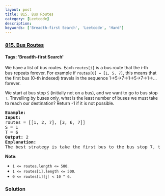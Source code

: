 ```yaml
---
layout: post
title: 815. Bus Routes
category: [Leetcode]
description: 
keywords: ['Breadth-first Search', 'Leetcode', 'Hard']
---
```

### [815. Bus Routes](https://leetcode.com/problems/bus-routes)

#### Tags: 'Breadth-first Search'

<div class="content__u3I1 question-content__JfgR"><div><p>We have a list of bus routes. Each <code>routes[i]</code> is a bus route that the i-th bus repeats forever. For example if <code>routes[0] = [1, 5, 7]</code>, this means that the first bus (0-th indexed) travels in the sequence 1-&gt;5-&gt;7-&gt;1-&gt;5-&gt;7-&gt;1-&gt;... forever.</p>
<p>We start at bus stop <code>S</code> (initially not on a bus), and we want to go to bus stop <code>T</code>. Travelling by buses only, what is the least number of buses we must take to reach our destination? Return -1 if it is not possible.</p>
<pre><strong>Example:</strong>
<strong>Input:</strong> 
routes = [[1, 2, 7], [3, 6, 7]]
S = 1
T = 6
<strong>Output:</strong> 2
<strong>Explanation:</strong> 
The best strategy is take the first bus to the bus stop 7, then take the second bus to the bus stop 6.
</pre>
<p><strong>Note: </strong></p>
<ul>
<li><code>1 &lt;= routes.length &lt;= 500</code>.</li>
<li><code>1 &lt;= routes[i].length &lt;= 500</code>.</li>
<li><code>0 &lt;= routes[i][j] &lt; 10 ^ 6</code>.</li>
</ul>
</div></div>

### Solution
